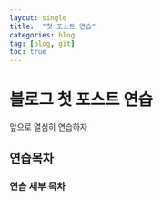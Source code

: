 ```yaml
---
layout: single
title:  "첫 포스트 연습"
categories: blog
tag: [blog, git]
toc: true
---
```


# 블로그 첫 포스트 연습

앞으로 열심히 연습하자

## 연습목차

### 연습 세부 목차